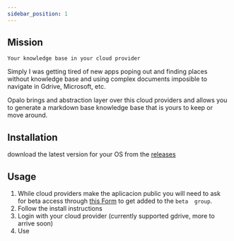 ```yaml
---
sidebar_position: 1
---
```


## Mission

`Your knowledge base in your cloud provider`

Simply I was getting tired of new apps poping out and finding places without knowledge base and using complex documents imposible to navigate in Gdrive, Microsoft, etc.

Opalo brings and abstraction layer over this cloud providers and allows you to generate a markdown base knowledge base that is yours to keep or move around.

## Installation

download the latest version for your OS from the [releases](https://github.com/opalocc/opalo-app/releases)

## Usage

1. While cloud providers make the aplicacion public you will need to ask for beta access through [this Form](https://tally.so/r/n0jV1Q) to get added to the `beta  group`.
2. Follow the install instructions
3. Login with your cloud provider (currently supported gdrive, more to arrive soon)
4. Use
